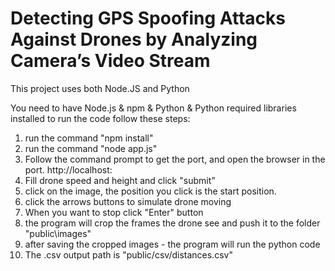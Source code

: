 # Detecting GPS Spoofing Attacks Against Drones by Analyzing Camera’s Video Stream

This project uses both Node.JS and Python

You need to have Node.js & npm & Python & Python required libraries installed 
to run the code follow these steps:

1. run the command "npm install"
2. run the command "node app.js"
3. Follow the command prompt to get the port, and open the browser in the port. 
 http://localhost:<port>
4. Fill drone speed and height and click "submit"
5. click on the image, the position you click is the start position.
6. click the arrows buttons to simulate drone moving
7. When you want to stop click "Enter" button
7. the program will crop the frames the drone see and push it to the folder "public\images"
8. after saving the cropped images - the program will run the python code
9. The .csv output path is "public/csv/distances.csv"
